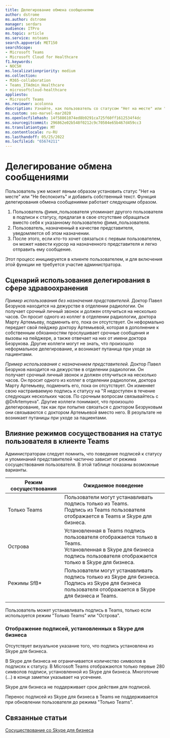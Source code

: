 ```yaml
---
title: Делегирование обмена сообщениями
author: dstrome
ms.author: dstrome
manager: serdars
audience: ITPro
ms.topic: article
ms.service: msteams
search.appverid: MET150
searchScope:
- Microsoft Teams
- Microsoft Cloud for Healthcare
f1.keywords:
- NOCSH
ms.localizationpriority: medium
ms.collection:
- M365-collaboration
- Teams_ITAdmin_Healthcare
- microsoftcloud-healthcare
appliesto:
- Microsoft Teams
ms.reviewer: acolonna
description: Узнайте, как пользователь со статусом "Нет на месте" или "Не беспокоить" может явно настроить другого пользователя в качестве представителя в своей подписи к статусу.
ms.custom: seo-marvel-mar2020
ms.openlocfilehash: 14f58861074ed8b9291ca725f60ff1612534f4dc
ms.sourcegitcommit: 296862e02b548f0212c9c70504e65b467d459cc3
ms.translationtype: MT
ms.contentlocale: ru-RU
ms.lasthandoff: 05/25/2022
ms.locfileid: "65674211"
---
```

# <a name="message-delegation"></a>Делегирование обмена сообщениями

Пользователь уже может явным образом установить статус "Нет на месте" или "Не беспокоить" и добавить собственный текст. Функция делегирования обмена сообщениями работает следующим образом.

1. Пользователь @имя_пользователя упоминает другого пользователя в подписи к статусу, предлагая в свое отсутствие обращаться вместо себя к указанному пользователю @имя_пользователя.
2. Пользователь, назначенный в качестве представителя, уведомляется об этом назначении.
3. После этого, если кто-то хочет связаться с первым пользователем, он может навести курсор на назначенного представителя и легко отправить ему сообщение.  

Этот процесс инициируется в клиенте пользователем, и для включения этой функции не требуется участие администратора. 

## <a name="delegation-use-scenario-in-healthcare"></a>Сценарий использования делегирования в сфере здравоохранения

*Пример использования без назначения представителей.* Доктор Павел Безруков находится на дежурстве в отделении радиологии. Он получает срочный личный звонок и должен отлучиться на несколько часов. Он просит одного из коллег в отделении радиологии, доктора Марту Артемьеву, подменить его, пока он отсутствует. Он неформально передает свой пейджер доктору Артемьевой, которая в дополнение к собственным обязанностям прослушивает срочные сообщения и вызовы на пейджере, а также отвечает на них от имени доктора Безрукова. Другие коллеги могут не знать, что произошло неформальное делегирование, и возникает путаница при уходе за пациентами.

*Пример использования с назначением представителей.* Доктор Павел Безруков находится на дежурстве в отделении радиологии. Он получает срочный личный звонок и должен отлучиться на несколько часов. Он просит одного из коллег в отделении радиологии, доктора Марту Артемьеву, подменить его, пока он отсутствует. Он изменяет свою настраиваемую подпись к статусу на "Я недоступен в течение следующих нескольких часов. По срочным вопросам связывайтесь с @DrArtemyeva".  Другие коллеги понимают, что произошло делегирование, так как при попытке связаться с доктором Безруковым они связываются с доктором Артемьевой вместо него. В результате не возникает путаницы при уходе за пациентами.

## <a name="impact-of-co-existence-modes-on-user-status-in-the-teams-client"></a>Влияние режимов сосуществования на статус пользователя в клиенте Teams

Администраторам следует помнить, что поведение подписей к статусу и упоминаний представителей частично зависит от режима сосуществования пользователя. В этой таблице показаны возможные варианты.

|Режим сосуществования | Ожидаемое поведение|
|---|---|
|Только Teams |Пользователи могут устанавливать подпись только из Teams. <br> Подпись из Teams пользователя отображается в Teams и Skype для бизнеса. |
|Острова | Установленная в Teams подпись пользователя отображается только в Teams. <br> Установленная в Skype для бизнеса подпись пользователя отображается только в Skype для бизнеса. |
|Режимы SfB* | Пользователи могут устанавливать подпись только из Skype для бизнеса. <br> Подпись из Skype для бизнеса пользователя отображается в Skype для бизнеса и Teams.  |
|||

Пользователь может устанавливать подпись в Teams, только если используется режим "Только Teams" или "Острова".  

### <a name="displaying-notes-set-in-skype-for-business"></a>Отображение подписей, установленных в Skype для бизнеса
  
Отсутствует визуальное указание того, что подпись установлена из Skype для бизнеса.

В Skype для бизнеса не ограничивается количество символов в подписях к статусу. В Microsoft Teams отображаются только первые 280 символов подписи, установленной из Skype для бизнеса. Многоточие (...) в конце заметки указывает на усечение.
  
Skype для бизнеса не поддерживает срок действия для подписей.

Перенос подписей из Skype для бизнеса в Teams не поддерживается при обновлении пользователя до режима "Только Teams".

## <a name="related-topics"></a>Связанные статьи

[Сосуществование со Skype для бизнеса](../../coexistence-chat-calls-presence.md)
